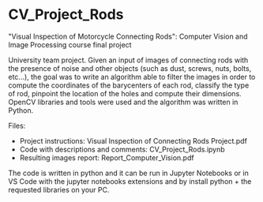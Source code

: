 # CV_Project_Rods
"Visual Inspection of Motorcycle Connecting Rods": Computer Vision and Image Processing course final project

University team project. Given an input of images of connecting rods with the presence of noise and other objects (such as dust, screws, nuts, bolts, etc...), the goal was to write an algorithm able to filter the images in order to compute the coordinates of the barycenters of each rod, classify the type of rod, pinpoint the location of the holes and compute their dimensions. OpenCV libraries and tools were used and the algorithm was written in Python.

Files:
- Project instructions: Visual Inspection of Connecting Rods Project.pdf
- Code with descriptions and comments: CV_Project_Rods.ipynb
- Resulting images report: Report_Computer_Vision.pdf

The code is written in python and it can be run in Jupyter Notebooks or in VS Code with the jupyter notebooks extensions and by install python + the requested libraries on your PC.

